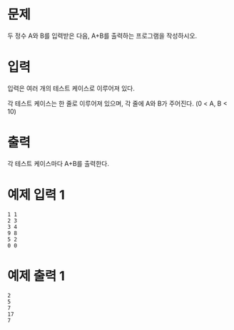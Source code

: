 # 문제

두 정수 A와 B를 입력받은 다음, A+B를 출력하는 프로그램을 작성하시오.

# 입력

입력은 여러 개의 테스트 케이스로 이루어져 있다.

각 테스트 케이스는 한 줄로 이루어져 있으며, 각 줄에 A와 B가 주어진다. (0 < A, B < 10)

# 출력

각 테스트 케이스마다 A+B를 출력한다.

# 예제 입력 1

```
1 1
2 3
3 4
9 8
5 2
0 0
```

# 예제 출력 1

```
2
5
7
17
7
```
